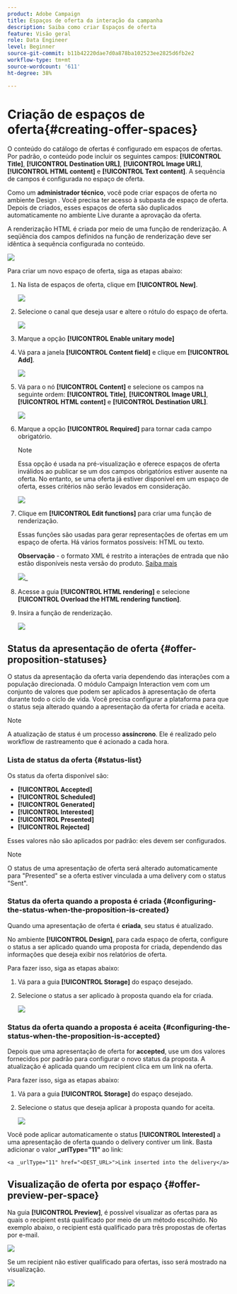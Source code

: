 ```yaml
---
product: Adobe Campaign
title: Espaços de oferta da interação da campanha
description: Saiba como criar Espaços de oferta
feature: Visão geral
role: Data Engineer
level: Beginner
source-git-commit: b11b42220dae7d0a878ba102523ee2825d6fb2e2
workflow-type: tm+mt
source-wordcount: '611'
ht-degree: 38%

---
```


# Criação de espaços de oferta{#creating-offer-spaces}

O conteúdo do catálogo de ofertas é configurado em espaços de ofertas. Por padrão, o conteúdo pode incluir os seguintes campos: **[!UICONTROL Title]**, **[!UICONTROL Destination URL]**, **[!UICONTROL Image URL]**, **[!UICONTROL HTML content]** e **[!UICONTROL Text content]**. A sequência de campos é configurada no espaço de oferta.

Como um **administrador técnico**, você pode criar espaços de oferta no ambiente Design . Você precisa ter acesso à subpasta de espaço de oferta. Depois de criados, esses espaços de oferta são duplicados automaticamente no ambiente Live durante a aprovação da oferta.

A renderização HTML é criada por meio de uma função de renderização. A seqüência dos campos definidos na função de renderização deve ser idêntica à sequência configurada no conteúdo.

![](assets/offer_space_create_009.png)

Para criar um novo espaço de oferta, siga as etapas abaixo:

1. Na lista de espaços de oferta, clique em **[!UICONTROL New]**.

   ![](assets/offer_space_create_001.png)

1. Selecione o canal que deseja usar e altere o rótulo do espaço de oferta.

   ![](assets/offer_space_create_002.png)

1. Marque a opção **[!UICONTROL Enable unitary mode]**

1. Vá para a janela **[!UICONTROL Content field]** e clique em **[!UICONTROL Add]**.

   ![](assets/offer_space_create_003.png)

1. Vá para o nó **[!UICONTROL Content]** e selecione os campos na seguinte ordem: **[!UICONTROL Title]**, **[!UICONTROL Image URL]**, **[!UICONTROL HTML content]** e **[!UICONTROL Destination URL]**.

   ![](assets/offer_space_create_004.png)

1. Marque a opção **[!UICONTROL Required]** para tornar cada campo obrigatório.

   >[!NOTE]
   >
   >Essa opção é usada na pré-visualização e oferece espaços de oferta inválidos ao publicar se um dos campos obrigatórios estiver ausente na oferta. No entanto, se uma oferta já estiver disponível em um espaço de oferta, esses critérios não serão levados em consideração.

   ![](assets/offer_space_create_005.png)

1. Clique em **[!UICONTROL Edit functions]** para criar uma função de renderização.

   Essas funções são usadas para gerar representações de ofertas em um espaço de oferta. Há vários formatos possíveis: HTML ou texto.

   **Observação**  - o formato XML é restrito a interações de entrada que não estão disponíveis nesta versão do produto. [Saiba mais](../start/capability-matrix.md#gs-unavailable-features)

   ![](assets/offer_space_create_006.png)_

1. Acesse a guia **[!UICONTROL HTML rendering]** e selecione **[!UICONTROL Overload the HTML rendering function]**.
1. Insira a função de renderização.

   ![](assets/offer_space_create_007.png)

## Status da apresentação de oferta {#offer-proposition-statuses}

O status da apresentação da oferta varia dependendo das interações com a população direcionada. O módulo Campaign Interaction vem com um conjunto de valores que podem ser aplicados à apresentação de oferta durante todo o ciclo de vida. Você precisa configurar a plataforma para que o status seja alterado quando a apresentação da oferta for criada e aceita.

>[!NOTE]
>
>A atualização de status é um processo **assíncrono**. Ele é realizado pelo workflow de rastreamento que é acionado a cada hora.

### Lista de status da oferta {#status-list}

Os status da oferta disponível são:

* **[!UICONTROL Accepted]**
* **[!UICONTROL Scheduled]**
* **[!UICONTROL Generated]**
* **[!UICONTROL Interested]**
* **[!UICONTROL Presented]**
* **[!UICONTROL Rejected]**

Esses valores não são aplicados por padrão: eles devem ser configurados.

>[!NOTE]
>
>O status de uma apresentação de oferta será alterado automaticamente para &quot;Presented&quot; se a oferta estiver vinculada a uma delivery com o status &quot;Sent&quot;.

### Status da oferta quando a proposta é criada {#configuring-the-status-when-the-proposition-is-created}

Quando uma apresentação de oferta é **criada**, seu status é atualizado.

No ambiente **[!UICONTROL Design]**, para cada espaço de oferta, configure o status a ser aplicado quando uma proposta for criada, dependendo das informações que deseja exibir nos relatórios de oferta.

Para fazer isso, siga as etapas abaixo:

1. Vá para a guia **[!UICONTROL Storage]** do espaço desejado.
1. Selecione o status a ser aplicado à proposta quando ela for criada.

   ![](assets/offer_update_status_001.png)

### Status da oferta quando a proposta é aceita {#configuring-the-status-when-the-proposition-is-accepted}

Depois que uma apresentação de oferta for **accepted**, use um dos valores fornecidos por padrão para configurar o novo status da proposta. A atualização é aplicada quando um recipient clica em um link na oferta.

Para fazer isso, siga as etapas abaixo:

1. Vá para a guia **[!UICONTROL Storage]** do espaço desejado.
1. Selecione o status que deseja aplicar à proposta quando for aceita.

   ![](assets/offer_update_status_002.png)

<!--
**Inbound interaction**

The **[!UICONTROL Storage]** tab lets you define statuses for **proposed** and **accepted** offer propositions only. For inbound interaction, the status of offer propositions should be specified directly in the URL for calling the offer engine, rather than through the interface. This way, you will be able to specify which status to apply in other cases, for example if an offer proposition is rejected.

```
<BASE_URL>?a=UpdateStatus&p=<PRIMARY_KEY_OF_THE_PROPOSITION>&st=<NEW_STATUS_OF_THE_PROPOSITION>&r=<REDIRECT_URL>
```

For instance, the proposition (identifier **40004**) that matches the **Home insurance** offer displayed on the **Neobank** site contains the following URL:

```
<BASE_URL>?a=UpdateStatus&p=<40004>&st=<3>&r=<"http://www.neobank.com/insurance/subscribe.html">
```

As soon as a visitor clicks the offer, and therefore the URL, the **[!UICONTROL Accepted]** status (value **3**) is applied to the proposition and the visitor is redirected to a new page of the **Neobank** site to take out the insurance contract.

>[!NOTE]
>
>If you want to specify another status in the url (for example if an offer proposition is rejected), use the value corresponding to the desired status. Example: **[!UICONTROL Rejected]** = "5", **[!UICONTROL Presented]** = "1" and so on.
>
>Statuses and their values can be retrieved in the **[!UICONTROL Offer propositions (nms)]** data schema. For more on this, refer to [this page](../../configuration/using/data-schemas.md).

**Outbound interaction**
-->

Você pode aplicar automaticamente o status **[!UICONTROL Interested]** a uma apresentação de oferta quando o delivery contiver um link. Basta adicionar o valor **_urlType=&quot;11&quot;** ao link:

```
<a _urlType="11" href="<DEST_URL>">Link inserted into the delivery</a>
```

## Visualização de oferta por espaço {#offer-preview-per-space}

Na guia **[!UICONTROL Preview]**, é possível visualizar as ofertas para as quais o recipient está qualificado por meio de um método escolhido. No exemplo abaixo, o recipient está qualificado para três propostas de ofertas por e-mail.

![](assets/offer_space_overview_002.png)

Se um recipient não estiver qualificado para ofertas, isso será mostrado na visualização.

![](assets/offer_space_overview_001.png)

<!--
The preview can ignore contexts when they are restricted to a space. This is the case when the interaction schema has been extended to add fields referenced in a space using an inbound channel (for more on this, refer to Extension example.
-->
